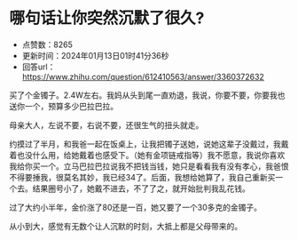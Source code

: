 # 哪句话让你突然沉默了很久?
- 点赞数：8265
- 更新时间：2024年01月13日01时41分36秒
- 回答url：https://www.zhihu.com/question/612410563/answer/3360372632
<body>
 <p data-pid="QKBYbNH_">买了个金镯子。2.4W左右。我妈从头到尾一直劝退，我说，你要不要，你要我也送你一个，预算多少巴拉巴拉。</p>
 <p data-pid="6M6kKCpB">母亲大人，左说不要，右说不要，还很生气的扭头就走。</p>
 <p data-pid="vrTHLCEZ">约摸过了半月，和我爸一起在饭桌上，让我把镯子送她，说她这辈子没戴过，我戴着也没什么用，给她戴着也感受下。（她有金项链戒指等）我不愿意，我说你喜欢我给你买一个。立马巴拉巴拉说我不把钱当钱，她只是看看我有没有孝心，我爸恨不得要捶我，很莫名其妙，我已经34了。后面，我想给她算了，我自己重新买一个去。结果圈号小了，她戴不进去，不了了之，就开始批判我乱花钱。</p>
 <p data-pid="SAGKiPGA">过了大约小半年，金价涨了80还是一百，她又要了一个30多克的金镯子。</p>
 <p data-pid="RHXEFL69">从小到大，感觉有无数个让人沉默的时刻，大抵上都是父母带来的。</p>
</body>
